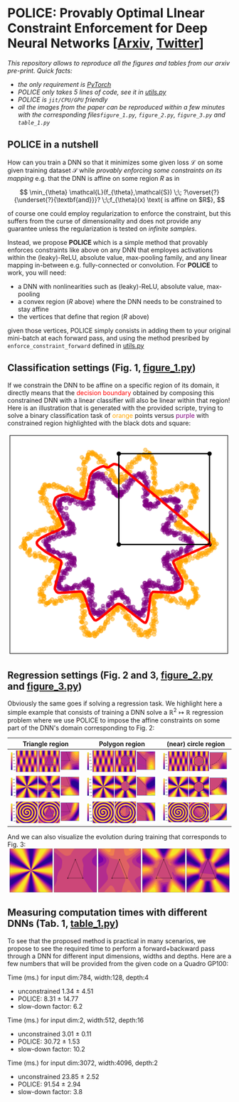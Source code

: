 # **POLICE**: **P**rovably **O**ptimal **LI**near **C**onstraint **E**nforcement for Deep Neural Networks [[Arxiv](https://arxiv.org/abs/2211.01340), [Twitter](https://twitter.com/randall_balestr/status/1587973035335843840?s=20&t=gFV-VdN_LVAdPrcngWvO3Q)]

*This repository allows to reproduce all the figures and tables from our arxiv pre-print. Quick facts:*

- *the only requirement is [PyTorch](https://pytorch.org/TensorRT/tutorials/installation.html)*
- *POLICE only takes 5 lines of code, see it in [utils.py](./utils.py)*
- *POLICE is `jit/CPU/GPU` friendly*
- *all the images from the paper can be reproduced within a few minutes with the corresponding files`figure_1.py`, `figure_2.py`, `figure_3.py` and `table_1.py`*

## POLICE in a nutshell
How can you train a DNN so that it minimizes some given loss $\mathcal{L}$ on some given training dataset $\mathcal{S}$  while *provably enforcing some constraints on its mapping* e.g. that the DNN is affine on some region $R$ as in

$$
\min_{\theta} \mathcal{L}(f_{\theta},\mathcal{S}) \;\; ?\overset{?}{\underset{?}{\textbf{and}}}? \;\;f_{\theta}(x) \text{ is affine on $R$},
$$

of course one could employ regularization to enforce the constraint, but this suffers from the curse of dimensionality and does not provide any guarantee unless the regularization is tested on *infinite samples*.

Instead, we propose **POLICE** which is a simple method that provably enforces constraints like above on any DNN that employes activations within the (leaky)-ReLU, absolute value, max-pooling family, and any linear mapping in-between e.g. fully-connected or convolution. 
For **POLICE** to work, you will need:

- a DNN with nonlinearities such as (leaky)-ReLU, absolute value, max-pooling 
- a convex region ($R$ above) where the DNN needs to be constrained to stay affine
- the vertices that define that region ($R$ above)

given those vertices, POLICE simply consists in adding them to your original mini-batch at each forward pass, and using the method presribed by `enforce_constraint_forward` defined in [utils.py](./utils.py)

## Classification settings (Fig. 1, [figure_1.py](./figure_1.py))

If we constrain the DNN to be affine on a specific region of its domain, it directly means that the <span style="color:red">decision boundary</span> obtained by composing this constrained DNN with a linear classifier will also be linear within that region! Here is an illustration that is generated with the provided scripte, trying to solve a binary classification task of <span style="color:orange">orange</span> points versus <span style="color:purple">purple</span> with constrained region highlighted with the black dots and square:

![alt text](figures/constrained_classification.png "Title")

## Regression settings (Fig. 2 and 3, [figure_2.py](./figure_2.py) and [figure_3.py](./figure_3.py))

Obviously the same goes if solving a regression task. We highlight here a simple example that consists of training a DNN solve a $\mathbb{R}^2 \mapsto \mathbb{R}$ regression problem where we use POLICE to impose the affine constraints on some part of the DNN's domain corresponding to Fig. 2:

| Triangle region                                             | Polygon region                                             | (near) circle region                                      |
| ----------------------------------------------------------- | ---------------------------------------------------------- | --------------------------------------------------------- |
| ![alt text](figures/regression_wave_triangle.png "Title")   | ![alt text](figures/regression_wave_polygon.png "Title")   | ![alt text](figures/regression_wave_circle.png "Title")   |
| ![alt text](figures/regression_rays_triangle.png "Title")   | ![alt text](figures/regression_rays_polygon.png "Title")   | ![alt text](figures/regression_rays_circle.png "Title")   |
| ![alt text](figures/regression_spiral_triangle.png "Title") | ![alt text](figures/regression_spiral_polygon.png "Title") | ![alt text](figures/regression_spiral_circle.png "Title") |


And we can also visualize the evolution during training that corresponds to Fig. 3:
 ![alt text](figures/training_evolution.png "Title") 


## Measuring computation times with different DNNs (Tab. 1, [table_1.py](./table_1.py))

To see that the proposed method is practical in many scenarios, we propose to see the required time to perform a forward+backward pass through a DNN for different input dimensions, widths and depths. Here are a few numbers that will be provided from the given code on a Quadro GP100:

Time (ms.) for input dim:784, width:128, depth:4
  - unconstrained 1.34 $\pm$ 4.51
  - POLICE: 8.31 $\pm$ 14.77
  - slow-down factor: 6.2

Time (ms.) for input dim:2, width:512, depth:16
  - unconstrained 3.01 $\pm$ 0.11
  - POLICE: 30.72 $\pm$ 1.53
  - slow-down factor: 10.2

Time (ms.) for input dim:3072, width:4096, depth:2
  - unconstrained 23.85 $\pm$ 2.52
  - POLICE: 91.54 $\pm$ 2.94
  - slow-down factor: 3.8